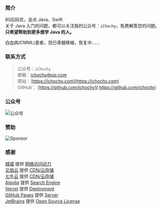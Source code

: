 ### 简介
80后码农，会点 Java、Swift  
关于 Java 入门的问题，都可以关注我的公众号：`iChochy`，免费解答您的问题。  
**只希望帮助到更多想学 Java 的人。**   

白血病(CMML)患者，现已骨髓移植，恢复中……   

### 联系方式
> 公众号：`iChochy`  
> 邮箱：[ichochy@qq.com](mailto:ichochy@qq.com)  
> 网站：[https://ichochy.com](https://ichochy.com)  
> GitHub： [https://github.com/ichochy]( https://github.com/ichochy)

### 公众号    
![公众号](https://ichochy.com/wx.jpg)

### 赞助 
![Sponsor](https://ichochy.com/sponsor.jpg)

### 感谢 
[城墙](https://www.nthu.cc/#/register?code=hgBhiXYd) 提供 [网络访问动力](https://www.nthu.cc/#/register?code=hgBhiXYd)  
[又拍云](https://console.upyun.com/register/?invite=r1z6aWlRt) 提供 [CDN/云存储](https://console.upyun.com/register/?invite=r1z6aWlRt)  
[七牛云](https://portal.qiniu.com/signup?code=3l7cpouzlru4y) 提供 [CDN/云存储](https://portal.qiniu.com/signup?code=3l7cpouzlru4y)  
[Algolia](https://www.algolia.com/) 提供 [Search Engine](https://www.algolia.com/)  
[Vercel](https://vercel.com/) 提供 [Deployment](https://vercel.com/)  
[GitHub Pages](https://pages.github.com/) 提供 [Server](https://pages.github.com/)  
[JetBrains](https://www.jetbrains.com/) 提供 [Open Source License](https://www.jetbrains.com/shop/eform/opensource)  

